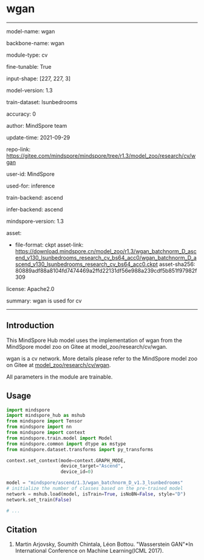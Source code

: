 # wgan

---

model-name: wgan

backbone-name: wgan

module-type: cv

fine-tunable: True

input-shape: [227, 227, 3]

model-version: 1.3

train-dataset: lsunbedrooms

accuracy: 0

author: MindSpore team

update-time: 2021-09-29

repo-link: <https://gitee.com/mindspore/mindspore/tree/r1.3/model_zoo/research/cv/wgan>

user-id: MindSpore

used-for: inference

train-backend: ascend

infer-backend: ascend

mindspore-version: 1.3

asset:

-
    file-format: ckpt
    asset-link: <https://download.mindspore.cn/model_zoo/r1.3/wgan_batchnorm_D_ascend_v130_lsunbedrooms_research_cv_bs64_acc0/wgan_batchnorm_D_ascend_v130_lsunbedrooms_research_cv_bs64_acc0.ckpt>
    asset-sha256: 80889adf88a8104fd7474469a2ffd22131df56e988a239cdf5b851f97982f309

license: Apache2.0

summary: wgan is used for cv

---

## Introduction

This MindSpore Hub model uses the implementation of wgan from the MindSpore model zoo on Gitee at model_zoo/research/cv/wgan.

wgan is a cv network. More details please refer to the MindSpore model zoo on Gitee at [model_zoo/research/cv/wgan](https://gitee.com/mindspore/mindspore/blob/r1.3/model_zoo/research/cv/wgan/README_CN.md).

All parameters in the module are trainable.

## Usage

```python
import mindspore
import mindspore_hub as mshub
from mindspore import Tensor
from mindspore import nn
from mindspore import context
from mindspore.train.model import Model
from mindspore.common import dtype as mstype
from mindspore.dataset.transforms import py_transforms

context.set_context(mode=context.GRAPH_MODE,
                    device_target="Ascend",
                    device_id=0)

model = "mindspore/ascend/1.3/wgan_batchnorm_D_v1.3_lsunbedrooms"
# initialize the number of classes based on the pre-trained model
network = mshub.load(model, isTrain=True, isNoBN=False, style="D")
network.set_train(False)

# ...
```

## Citation

1. Martin Arjovsky, Soumith Chintala, Léon Bottou. "Wasserstein GAN"*In International Conference on Machine Learning(ICML 2017).
